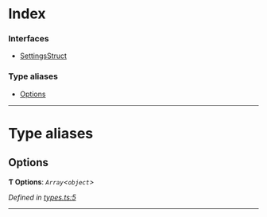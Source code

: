 

# Index

### Interfaces

* [SettingsStruct](../interfaces/_types_.settingsstruct.md)

### Type aliases

* [Options](_types_.md#options)

---

# Type aliases

<a id="options"></a>

##  Options

**Ƭ Options**: *`Array`<`object`>*

*Defined in [types.ts:5](https://github.com/polkadot-js/ui/blob/37f0289/packages/ui-settings/src/types.ts#L5)*

___

